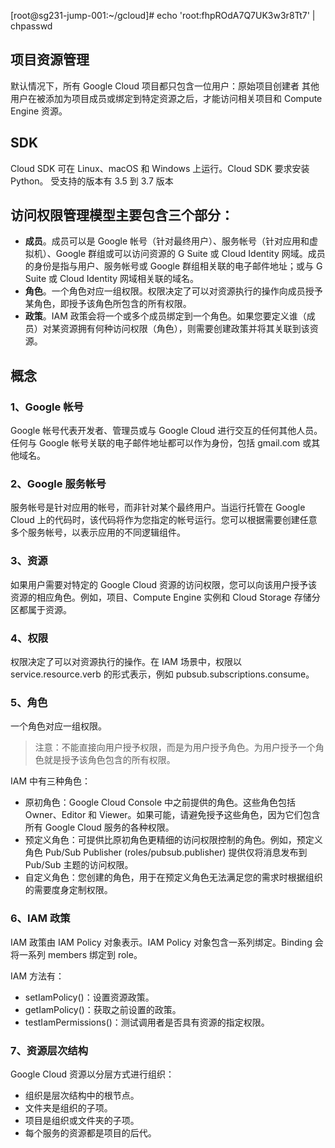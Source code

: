 [root@sg231-jump-001:~/gcloud]# echo 'root:fhpROdA7Q7UK3w3r8Tt7' | chpasswd

## 项目资源管理
默认情况下，所有 Google Cloud 项目都只包含一位用户：原始项目创建者
其他用户在被添加为项目成员或绑定到特定资源之后，才能访问相关项目和 Compute Engine 资源。

## SDK
Cloud SDK 可在 Linux、macOS 和 Windows 上运行。Cloud SDK 要求安装 Python。 
受支持的版本有 3.5 到 3.7 版本


## 访问权限管理模型主要包含三个部分：
- **成员**。成员可以是 Google 帐号（针对最终用户）、服务帐号（针对应用和虚拟机）、Google 群组或可以访问资源的 G Suite 或 Cloud Identity 网域。成员的身份是指与用户、服务帐号或 Google 群组相关联的电子邮件地址；或与 G Suite 或 Cloud Identity 网域相关联的域名。
- **角色**。一个角色对应一组权限。权限决定了可以对资源执行的操作向成员授予某角色，即授予该角色所包含的所有权限。
- **政策**。IAM 政策会将一个或多个成员绑定到一个角色。如果您要定义谁（成员）对某资源拥有何种访问权限（角色），则需要创建政策并将其关联到该资源。


## 概念
### 1、Google 帐号
Google 帐号代表开发者、管理员或与 Google Cloud 进行交互的任何其他人员。任何与 Google 帐号关联的电子邮件地址都可以作为身份，包括 gmail.com 或其他域名。


### 2、Google 服务帐号
服务帐号是针对应用的帐号，而非针对某个最终用户。当运行托管在 Google Cloud 上的代码时，该代码将作为您指定的帐号运行。您可以根据需要创建任意多个服务帐号，以表示应用的不同逻辑组件。

### 3、资源
如果用户需要对特定的 Google Cloud 资源的访问权限，您可以向该用户授予该资源的相应角色。例如，项目、Compute Engine 实例和 Cloud Storage 存储分区都属于资源。

### 4、权限
权限决定了可以对资源执行的操作。在 IAM 场景中，权限以 service.resource.verb 的形式表示，例如 pubsub.subscriptions.consume。

### 5、角色
一个角色对应一组权限。
>注意：不能直接向用户授予权限，而是为用户授予角色。为用户授予一个角色就是授予该角色包含的所有权限。

IAM 中有三种角色：

- 原初角色：Google Cloud Console 中之前提供的角色。这些角色包括 Owner、Editor 和 Viewer。如果可能，请避免授予这些角色，因为它们包含所有 Google Cloud 服务的各种权限。
- 预定义角色：可提供比原初角色更精细的访问权限控制的角色。例如，预定义角色 Pub/Sub Publisher (roles/pubsub.publisher) 提供仅将消息发布到 Pub/Sub 主题的访问权限。
- 自定义角色：您创建的角色，用于在预定义角色无法满足您的需求时根据组织的需要度身定制权限。


### 6、IAM 政策
IAM 政策由 IAM Policy 对象表示。IAM Policy 对象包含一系列绑定。Binding 会将一系列 members 绑定到 role。

IAM 方法有：
- setIamPolicy()：设置资源政策。
- getIamPolicy()：获取之前设置的政策。
- testIamPermissions()：测试调用者是否具有资源的指定权限。

### 7、资源层次结构
Google Cloud 资源以分层方式进行组织：
- 组织是层次结构中的根节点。
- 文件夹是组织的子项。
- 项目是组织或文件夹的子项。
- 每个服务的资源都是项目的后代。









